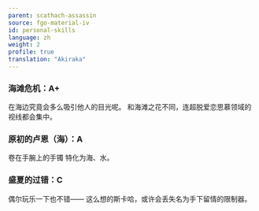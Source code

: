 ```yaml
---
parent: scathach-assassin
source: fgo-material-iv
id: personal-skills
language: zh
weight: 2
profile: true
translation: "Akiraka"
---
```


### 海滩危机：A+

在海边究竟会多么吸引他人的目光呢。
和海滩之花不同，连超脱爱恋思慕领域的视线都会集中。

### 原初的卢恩（海）：A

卷在手腕上的手镯
特化为海、水。

### 盛夏的过错：C

偶尔玩乐一下也不错——
这么想的斯卡哈，或许会丢失名为手下留情的限制器。
